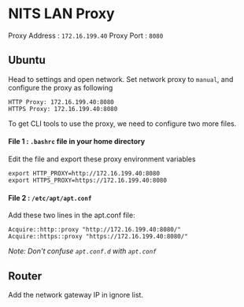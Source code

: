 # NITS LAN Proxy
Proxy Address :  `172.16.199.40`
Proxy Port    :  `8080`

## Ubuntu

Head to settings and open network.
Set network proxy to `manual`, and configure the proxy as following
```
HTTP Proxy: 172.16.199.40:8080
HTTPS Proxy: 172.16.199.40:8080
```

To get CLI tools to use the proxy, we need to configure two more files.

#### File 1 : `.bashrc` file in your home directory

Edit the file and export these proxy environment variables
```
export HTTP_PROXY=http://172.16.199.40:8080
export HTTPS_PROXY=https://172.16.199.40:8080
 ```
#### File 2 : `/etc/apt/apt.conf` 

Add these two lines in the apt.conf file:
```
Acquire::http::proxy "http://172.16.199.40:8080/"
Acquire::https::proxy "https://172.16.199.40:8080/"
```

*Note: Don't confuse `apt.conf.d` with `apt.conf`*

## Router
Add the network gateway IP in ignore list.
